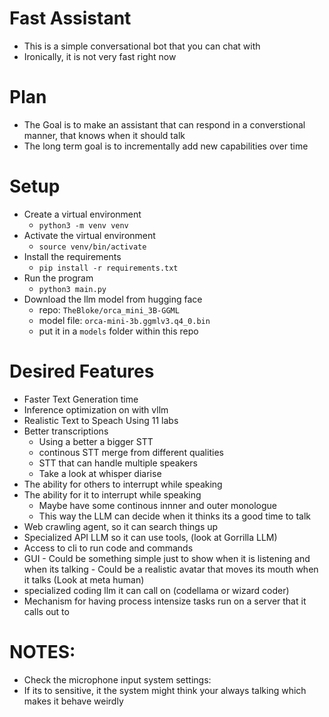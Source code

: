 # Fast Assistant

- This is a simple conversational bot that you can chat with
- Ironically, it is not very fast right now

# Plan

- The Goal is to make an assistant that can respond in a converstional manner, that knows when it should talk
- The long term goal is to incrementally add new capabilities over time
 
# Setup

- Create a virtual environment
    - `python3 -m venv venv`
- Activate the virtual environment
    - `source venv/bin/activate`
- Install the requirements
    - `pip install -r requirements.txt`
- Run the program
    - `python3 main.py`
- Download the llm model from hugging face 
    - repo: `TheBloke/orca_mini_3B-GGML`
    - model file: `orca-mini-3b.ggmlv3.q4_0.bin`
    - put it in a `models` folder within this repo


# Desired Features

- Faster Text Generation time
- Inference optimization on with vllm
- Realistic Text to Speach Using 11 labs
- Better transcriptions
    - Using a better a bigger STT
    - continous STT merge from different qualities
    - STT that can handle multiple speakers
    - Take a look at whisper diarise
- The ability for others to interrupt while speaking
- The ability for it to interrupt while speaking
     - Maybe have some continous innner and outer monologue
     - This way the LLM can decide when it thinks its a good time to talk
- Web crawling agent, so it can search things up
- Specialized API LLM so it can use tools, (look at Gorrilla LLM)
- Access to cli to run code and commands
- GUI
      - Could be something simple just to show when it is listening and when its talking
      - Could be a realistic avatar that moves its mouth when it talks (Look at meta human)
- specialized coding llm it can call on (codellama or wizard coder)
- Mechanism for having process intensize tasks run on a server that it calls out to


# NOTES:

- Check the microphone input system settings:
- If its to sensitive, it the system might think your always talking which makes it behave weirdly
